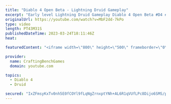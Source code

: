 ```yaml
---
title: "Diablo 4 Open Beta - Lightning Druid Gameplay"
excerpt: "Early level Lightning Druid Gameplay Diablo 4 Open Beta #D4 #beta."
originalUrl: https://youtube.com/watch?v=MbF2dd-7kPo
type: video
length: PT43M31S
publishedDateTime: 2023-03-24T18:11:46Z
heat: 

featuredContent: "<iframe width=\"800\" height=\"500\" frameborder=\"0\" src=\"https://www.youtube.com/embed/MbF2dd-7kPo\" allow=\"accelerometer; autoplay; encrypted-media; gyroscope; picture-in-picture\" allowfullscreen></iframe>"

provider:
  name: CraftingBenchGames
  domain: youtube.com

topics:
  - Diablo 4
  - Druid

secured: "IxZFmsyKxTv0nh5E0fCOYl9fLqNgZrnxptYNh+AL6R1qVUfLPc8Dijo6SMS/pE4CRug0GJI12gKSS+CqeFku9EszXqyQm4HcdDpj4q4Q1VHkmJKaF5ZKbcGDFTIfIaPR2TOsP6pKXmllKlJHyQhEuNe+QNW8SqAQ8I7MsiWsZI/Dvl7xL4iVB/WTMi1ijpU5ezoQE32UtgfFl3BoviM1K88hr7N1/AapWqqHVuaTm3QrB0Ytx+i+HMjoRwCHlCOYkPX0GxRK4VUExvzdVTyyHHXAp/wgyHmkWXg4lXzwKd68sC2CUXYuZt605uxfoJYiZXENKYaIxZ4pFcwczkfXK1Cj4ct03d178JH/kOj+b7Elj4eCrnyoSrhYeFHDY9PrnhFLlg1KNpchTfoi4TMPMoOUsBE49yqEVDUIwFIzee8=;X3MEFMpuMTwdP3Z4aWaOHw=="
---
```


